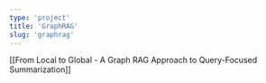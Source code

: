 ```yaml
---
type: 'project'
title: 'GraphRAG'
slug: 'graphrag'
---
```


[[From Local to Global - A Graph RAG Approach to Query-Focused Summarization]]